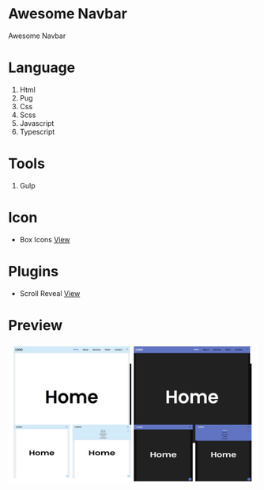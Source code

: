 #  Awesome Navbar
Awesome Navbar

# Language
1. Html
2. Pug
3. Css
4. Scss
5. Javascript
6. Typescript 

# Tools
1. Gulp


# Icon
* Box Icons
[View](https://boxicons.com/)

# Plugins
* Scroll Reveal
[View](https://scrollrevealjs.org/guide/hello-world.html)


# Preview
![This is an image](https://raw.githubusercontent.com/LearnCodingEasy/Navbar-1/main/dist/images/Navbar-1920.jpg)
